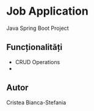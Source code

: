 # Job Application

Java Spring Boot Project

## Funcționalități

- CRUD Operations
-

## Autor
Cristea Bianca-Stefania


